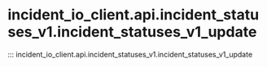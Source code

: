 # incident_io_client.api.incident_statuses_v1.incident_statuses_v1_update

::: incident_io_client.api.incident_statuses_v1.incident_statuses_v1_update

